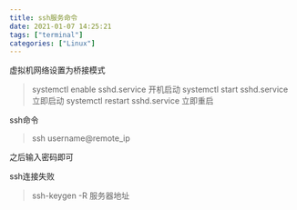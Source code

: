```yaml
---
title: ssh服务命令
date: 2021-01-07 14:25:21
tags: ["terminal"]
categories: ["Linux"]
---
```


虚拟机网络设置为桥接模式

> systemctl enable sshd.service 开机启动
> systemctl start sshd.service 立即启动
> systemctl restart sshd.service 立即重启

ssh命令

> ssh username@remote_ip 

之后输入密码即可

ssh连接失败

> ssh-keygen -R 服务器地址


